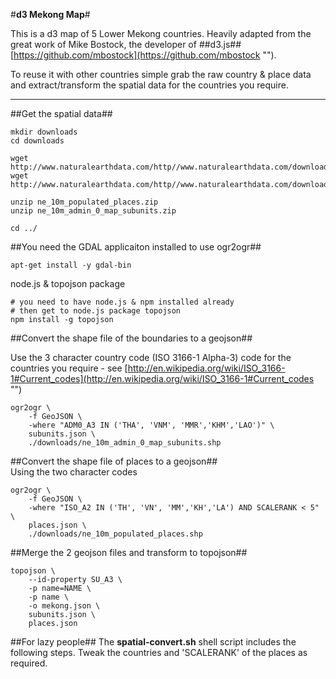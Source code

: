 #**d3 Mekong Map**#

This is a d3 map of 5 Lower Mekong countries. Heavily adapted from the great work of Mike Bostock, the developer of ##d3.js## [https://github.com/mbostock](https://github.com/mbostock "").

To reuse it with other countries simple grab the raw country & place data and extract/transform the spatial data for the countries you require.

<hr/>



##Get the spatial data##


	mkdir downloads
	cd downloads
	
	wget http://www.naturalearthdata.com/http//www.naturalearthdata.com/download/10m/cultural/ne_10m_admin_0_map_subunits.zip
	wget http://www.naturalearthdata.com/http//www.naturalearthdata.com/download/10m/cultural/ne_10m_populated_places.zip

	unzip ne_10m_populated_places.zip 
	unzip ne_10m_admin_0_map_subunits.zip

	cd ../

##You need the GDAL applicaiton installed to use ogr2ogr##

	apt-get install -y gdal-bin


node.js & topojson package

	# you need to have node.js & npm installed already
	# then get to node.js package topojson
	npm install -g topojson



##Convert the shape file of the boundaries to a geojson##

Use the 3 character country code (ISO 3166-1 Alpha-3) code for the countries you require - see [http://en.wikipedia.org/wiki/ISO_3166-1#Current_codes](http://en.wikipedia.org/wiki/ISO_3166-1#Current_codes "")

    ogr2ogr \
    	-f GeoJSON \
    	-where "ADM0_A3 IN ('THA', 'VNM', 'MMR','KHM','LAO')" \
    	subunits.json \
    	./downloads/ne_10m_admin_0_map_subunits.shp

##Convert the shape file of places to a geojson##    
Using the two character codes 

    ogr2ogr \
    	-f GeoJSON \
    	-where "ISO_A2 IN ('TH', 'VN', 'MM','KH','LA') AND SCALERANK < 5" \
    	places.json \
    	./downloads/ne_10m_populated_places.shp

##Merge the 2 geojson files and transform to topojson##   
 
    topojson \
    	--id-property SU_A3 \
    	-p name=NAME \
    	-p name \
    	-o mekong.json \
    	subunits.json \
    	places.json
    	
##For lazy people##
The **spatial-convert.sh** shell script includes the following steps. Tweak the countries and 'SCALERANK' of the places as required.
